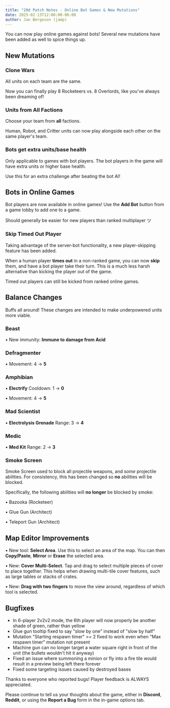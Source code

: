 ```yaml
---
title: "20d Patch Notes - Online Bot Games & New Mutations"
date: 2025-02-13T12:00:00-06:00
author: Jan Bergeson (jamp)
---
```


You can now play online games against bots! Several new mutations have been added as well to spice things up.

## New Mutations

### Clone Wars

All units on each team are the same.

Now you can finally play 8 Rocketeers vs. 8 Overlords, like you've always been dreaming of!

### Units from All Factions

Choose your team from <b>all</b> factions.

Human, Robot, and Critter units can now play alongside each other on the same player's team.

### Bots get extra units/base health

Only applicable to games with bot players. The bot players in the game will have extra units or higher base health.

Use this for an extra challenge after beating the bot AI!

## Bots in Online Games

Bot players are now available in online games! Use the <b>Add Bot</b> button from a game lobby to add one to a game.

Should generally be easier for new players than ranked multiplayer ツ

### Skip Timed Out Player

Taking advantage of the server-bot functionality, a new player-skipping feature has been added.

When a human player <b>times out</b> in a non-ranked game, you can now <b>skip</b> them, and have a bot player take their turn. This is a much less harsh alternative than kicking the player out of the game.

Timed out players can still be kicked from ranked online games.

## Balance Changes

Buffs all around! These changes are intended to make underpowered units more viable.

### Beast

• New immunity: <b>Immune to damage from Acid</b>

### Defragmenter

• Movement: 4 -> <b>5</b>

### Amphibian

• <b>Electrify</b> Cooldown: 1 -> <b>0</b>

• Movement: 4 -> <b>5</b>

### Mad Scientist

• <b>Electrolysis Grenade</b> Range: 3 -> <b>4</b>

### Medic

• <b>Med Kit</b> Range: 2 -> <b>3</b>

### Smoke Screen

Smoke Screen used to block all projectile weapons, and <i>some</i> projectile abilities. For consistency, this has been changed so <b>no</b> abilities will be blocked.

Specifically, the following abilities will <b>no longer</b> be blocked by smoke:

• Bazooka (Rocketeer)

• Glue Gun (Architect)

• Teleport Gun (Architect)

## Map Editor Improvements

• New tool: <b>Select Area</b>. Use this to select an area of the map. You can then <b>Copy/Paste</b>, <b>Mirror</b> or <b>Erase</b> the selected area.

• New: <b>Cover Multi-Select</b>. Tap and drag to select multiple pieces of cover to place together. This helps when drawing multi-tile cover features, such as large tables or stacks of crates.

• New: <b>Drag with two fingers</b> to move the view around, regardless of which tool is selected.

## Bugfixes

- In 6-player 2v2v2 mode, the 6th player will now properly be another shade of green, rather than yellow
- Glue gun tooltip fixed to say "slow by one" instead of "slow by half"
- Mutation "Starting respawn timer" >= 2 fixed to work even when "Max respawn timer" mutation not present
- Machine gun can no longer target a water square right in front of the unit (the bullets wouldn't hit it anyway)
- Fixed an issue where summoning a minion or fly into a fire tile would result in a preview being left there forever
- Fixed some targeting issues caused by destroyed bases

Thanks to everyone who reported bugs! Player feedback is ALWAYS appreciated.

Please continue to tell us your thoughts about the game, either in <b>Discord</b>, <b>Reddit</b>, or using the <b>Report a Bug</b> form in the in-game options tab.